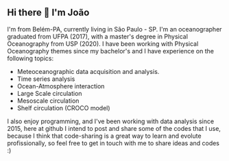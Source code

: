 ## Hi there 👋 I'm João 

I'm from Belém-PA, currently living in São Paulo - SP. I'm an oceanographer graduated from UFPA (2017), with a master's degree in Physical Oceanography from USP (2020). I have been working with Physical Oceanography themes since my bachelor's and I have experience on the following topics:

- Meteoceanographic data acquisition and analysis.
- Time series analysis
- Ocean-Atmosphere interaction
- Large Scale circulation
- Mesoscale circulation
- Shelf circulation (CROCO model)

I also enjoy programming, and I've been working with data analysis since 2015, here at github I intend to post and share some of the codes that I use, because I think that code-sharing is a great way to learn and evolute profissionally, so feel free to get in touch with me to share ideas and codes :)


<!--
**joaopedroamorim/joaopedroamorim** is a ✨ _special_ ✨ repository because its `README.md` (this file) appears on your GitHub profile.

Here are some ideas to get you started:

- 🔭 I’m currently working on ...
- 🌱 I’m currently learning ...
- 👯 I’m looking to collaborate on ...
- 🤔 I’m looking for help with ...
- 💬 Ask me about ...
- 📫 How to reach me: ...
- 😄 Pronouns: ...
- ⚡ Fun fact: ...
-->
